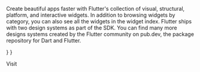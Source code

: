 Create beautiful apps faster with Flutter's collection of visual, structural,
platform, and interactive widgets. In addition to browsing widgets by category,
you can also see all the widgets in the widget index.
Flutter ships with two design systems as part of the SDK.
You can find many more designs systems created by the Flutter community
on pub.dev, the package repository for Dart and Flutter.



    
        

}
}


Visit
